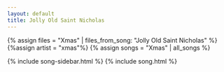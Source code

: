```yaml
---
layout: default
title: Jolly Old Saint Nicholas
---
```


{% assign files = "Xmas" | files_from_song: "Jolly Old Saint Nicholas" %}
{%assign artist = "xmas"%}
{% assign songs = "Xmas" | all_songs %}

{% include song-sidebar.html %}
{% include song.html %}